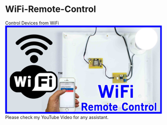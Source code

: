 # WiFi-Remote-Control
Control Devices from WiFi
![alt tag](https://github.com/BSP-Embed/WiFi-Remote-Control/blob/master/WiFi%20Remote%20Control.jpg)
Please check my YouTube Video for any assistant.
